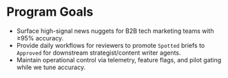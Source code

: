 # Program Goals
- Surface high-signal news nuggets for B2B tech marketing teams with ≥95% accuracy.
- Provide daily workflows for reviewers to promote `Spotted` briefs to `Approved` for downstream strategist/content writer agents.
- Maintain operational control via telemetry, feature flags, and pilot gating while we tune accuracy.
